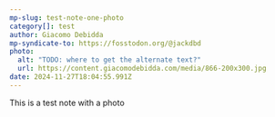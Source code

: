 ```yaml
---
mp-slug: test-note-one-photo
category[]: test
author: Giacomo Debidda
mp-syndicate-to: https://fosstodon.org/@jackdbd
photo:
  alt: "TODO: where to get the alternate text?"
  url: https://content.giacomodebidda.com/media/866-200x300.jpg
date: 2024-11-27T18:04:55.991Z
---
```


This is a test note with a photo